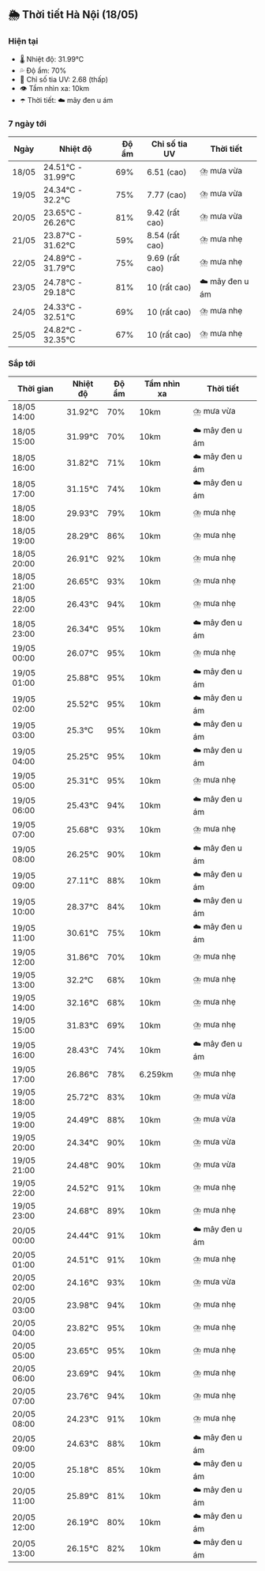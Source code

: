 ## 🌦️ Thời tiết Hà Nội (18/05)

### Hiện tại

- 🌡️ Nhiệt độ: 31.99℃
- 💦 Độ ẩm: 70%
- 🌟 Chỉ số tia UV: 2.68 (thấp)
- 👁️ Tầm nhìn xa: 10km
- ☂️ Thời tiết: ☁️ mây đen u ám

### 7 ngày tới

| Ngày | Nhiệt độ | Độ ẩm | Chỉ số tia UV | Thời tiết |
| --- | --- | --- | --- | --- |
| 18/05 | 24.51℃ - 31.99℃ | 69% | 6.51 (cao) | ⛈️ mưa vừa |
| 19/05 | 24.34℃ - 32.2℃ | 75% | 7.77 (cao) | ⛈️ mưa vừa |
| 20/05 | 23.65℃ - 26.26℃ | 81% | 9.42 (rất cao) | ⛈️ mưa vừa |
| 21/05 | 23.87℃ - 31.62℃ | 59% | 8.54 (rất cao) | ⛈️ mưa nhẹ |
| 22/05 | 24.89℃ - 31.79℃ | 75% | 9.69 (rất cao) | ⛈️ mưa nhẹ |
| 23/05 | 24.78℃ - 29.18℃ | 81% | 10 (rất cao) | ☁️ mây đen u ám |
| 24/05 | 24.33℃ - 32.51℃ | 69% | 10 (rất cao) | ⛈️ mưa nhẹ |
| 25/05 | 24.82℃ - 32.35℃ | 67% | 10 (rất cao) | ⛈️ mưa nhẹ |

### Sắp tới

| Thời gian | Nhiệt độ | Độ ẩm | Tầm nhìn xa | Thời tiết |
| --- | --- | --- | --- | --- |
| 18/05 14:00 | 31.92℃ | 70% | 10km | ⛈️ mưa vừa |
| 18/05 15:00 | 31.99℃ | 70% | 10km | ☁️ mây đen u ám |
| 18/05 16:00 | 31.82℃ | 71% | 10km | ☁️ mây đen u ám |
| 18/05 17:00 | 31.15℃ | 74% | 10km | ☁️ mây đen u ám |
| 18/05 18:00 | 29.93℃ | 79% | 10km | ⛈️ mưa nhẹ |
| 18/05 19:00 | 28.29℃ | 86% | 10km | ⛈️ mưa nhẹ |
| 18/05 20:00 | 26.91℃ | 92% | 10km | ⛈️ mưa nhẹ |
| 18/05 21:00 | 26.65℃ | 93% | 10km | ⛈️ mưa nhẹ |
| 18/05 22:00 | 26.43℃ | 94% | 10km | ⛈️ mưa nhẹ |
| 18/05 23:00 | 26.34℃ | 95% | 10km | ☁️ mây đen u ám |
| 19/05 00:00 | 26.07℃ | 95% | 10km | ⛈️ mưa nhẹ |
| 19/05 01:00 | 25.88℃ | 95% | 10km | ☁️ mây đen u ám |
| 19/05 02:00 | 25.52℃ | 95% | 10km | ☁️ mây đen u ám |
| 19/05 03:00 | 25.3℃ | 95% | 10km | ☁️ mây đen u ám |
| 19/05 04:00 | 25.25℃ | 95% | 10km | ☁️ mây đen u ám |
| 19/05 05:00 | 25.31℃ | 95% | 10km | ⛈️ mưa nhẹ |
| 19/05 06:00 | 25.43℃ | 94% | 10km | ☁️ mây đen u ám |
| 19/05 07:00 | 25.68℃ | 93% | 10km | ⛈️ mưa nhẹ |
| 19/05 08:00 | 26.25℃ | 90% | 10km | ☁️ mây đen u ám |
| 19/05 09:00 | 27.11℃ | 88% | 10km | ☁️ mây đen u ám |
| 19/05 10:00 | 28.37℃ | 84% | 10km | ☁️ mây đen u ám |
| 19/05 11:00 | 30.61℃ | 75% | 10km | ☁️ mây đen u ám |
| 19/05 12:00 | 31.86℃ | 70% | 10km | ⛈️ mưa nhẹ |
| 19/05 13:00 | 32.2℃ | 68% | 10km | ⛈️ mưa nhẹ |
| 19/05 14:00 | 32.16℃ | 68% | 10km | ⛈️ mưa nhẹ |
| 19/05 15:00 | 31.83℃ | 69% | 10km | ⛈️ mưa nhẹ |
| 19/05 16:00 | 28.43℃ | 74% | 10km | ☁️ mây đen u ám |
| 19/05 17:00 | 26.86℃ | 78% | 6.259km | ⛈️ mưa nhẹ |
| 19/05 18:00 | 25.72℃ | 83% | 10km | ⛈️ mưa vừa |
| 19/05 19:00 | 24.49℃ | 88% | 10km | ⛈️ mưa vừa |
| 19/05 20:00 | 24.34℃ | 90% | 10km | ⛈️ mưa vừa |
| 19/05 21:00 | 24.48℃ | 90% | 10km | ⛈️ mưa vừa |
| 19/05 22:00 | 24.52℃ | 91% | 10km | ⛈️ mưa nhẹ |
| 19/05 23:00 | 24.68℃ | 89% | 10km | ⛈️ mưa nhẹ |
| 20/05 00:00 | 24.44℃ | 91% | 10km | ☁️ mây đen u ám |
| 20/05 01:00 | 24.51℃ | 91% | 10km | ⛈️ mưa nhẹ |
| 20/05 02:00 | 24.16℃ | 93% | 10km | ⛈️ mưa vừa |
| 20/05 03:00 | 23.98℃ | 94% | 10km | ⛈️ mưa nhẹ |
| 20/05 04:00 | 23.82℃ | 95% | 10km | ⛈️ mưa nhẹ |
| 20/05 05:00 | 23.65℃ | 95% | 10km | ⛈️ mưa nhẹ |
| 20/05 06:00 | 23.69℃ | 94% | 10km | ⛈️ mưa nhẹ |
| 20/05 07:00 | 23.76℃ | 94% | 10km | ⛈️ mưa nhẹ |
| 20/05 08:00 | 24.23℃ | 91% | 10km | ⛈️ mưa nhẹ |
| 20/05 09:00 | 24.63℃ | 88% | 10km | ☁️ mây đen u ám |
| 20/05 10:00 | 25.18℃ | 85% | 10km | ☁️ mây đen u ám |
| 20/05 11:00 | 25.89℃ | 81% | 10km | ☁️ mây đen u ám |
| 20/05 12:00 | 26.19℃ | 80% | 10km | ☁️ mây đen u ám |
| 20/05 13:00 | 26.15℃ | 82% | 10km | ☁️ mây đen u ám |
